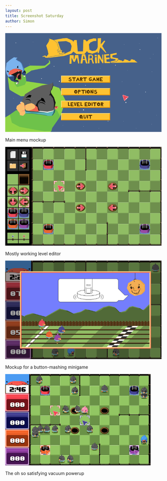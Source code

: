 ```yaml
---
layout: post
title: Screenshot Saturday
author: Simon
---
```

<div class="centered-div" style="margin-top:10px;">
	<a href="/images/dmsss_mainmenumockup.png">
		<img src="/images/dmsss_mainmenumockup.png" width="500" alt="Main menu mockup" class="game-thumb" />
	</a>
	<p>Main menu mockup</p>
	<a href="/images/dmsss_leveleditor.png">
		<img src="/images/dmsss_leveleditor.png" width="500" alt="Level editor" class="game-thumb" />
	</a>
	<p>Mostly working level editor</p>
	<a href="/images/dmsss_buttonmash.gif">
		<img src="/images/dmsss_buttonmash.gif" width="500" alt="Button mashing minigame" class="game-thumb" />
	</a>
	<p>Mockup for a button-mashing minigame</p>
	<a href="/images/dmsss_vacuum.gif">
		<img src="/images/dmsss_vacuum.gif" alt="The oh so satisfying vacuum powerup" class="game-thumb" />
	</a>
	<p>The oh so satisfying vacuum powerup</p>
</div>
